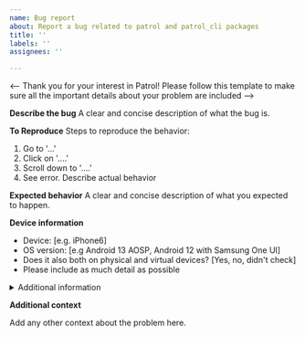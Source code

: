 ```yaml
---
name: Bug report
about: Report a bug related to patrol and patrol_cli packages
title: ''
labels: ''
assignees: ''

---
```


<-- Thank you for your interest in Patrol! Please follow this template to make sure all the important details about your problem are included -->

**Describe the bug**
A clear and concise description of what the bug is.

**To Reproduce**
Steps to reproduce the behavior:
1. Go to '...'
2. Click on '....'
3. Scroll down to '....'
4. See error. Describe actual behavior

**Expected behavior**
A clear and concise description of what you expected to happen.

**Device information**
 - Device: [e.g. iPhone6]
 - OS version: [e.g Android 13 AOSP, Android 12 with Samsung One UI]
 - Does it also both on physical and virtual devices? [Yes, no, didn't check]
 - Please include as much detail as possible

<details>
<summary>Additional information</summary>

<-- Please paste output of `flutter --version` below -->

<-- Please paste version of Patrol in pubspec.yaml -->

<-- If using Patrol CLI, please paste output of `patrol --version` below -->

</details>

**Additional context**

Add any other context about the problem here.
